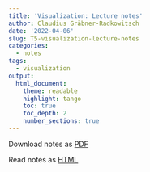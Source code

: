 ```yaml
---
title: 'Visualization: Lecture notes'
author: Claudius Gräbner-Radkowitsch
date: '2022-04-06'
slug: T5-visualization-lecture-notes
categories:
  - notes
tags:
  - visualization
output: 
  html_document:
    theme: readable
    highlight: tango
    toc: true
    toc_depth: 2
    number_sections: true
---
```


Download notes as [PDF](pubdir/pdfcontent.pdf)

Read notes as [HTML](pubdir/onlinecontent.html)
